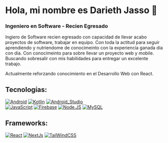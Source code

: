 # Hola, mi nombre es Darieth Jasso 👋
### Ingeniero en Software - Recien Egresado

Ingiero de Software recien egresado con capacidad de llevar acabo proyectos de software, trabajar en equipo. Con toda la actitud para seguir aprendiendo y nutriendome de conocimeinto con la experiencia ganada dia con dia. Con conocimeinto para sobre llevar un proyecto web y mobile. Buscando sobresalir con mis habilidades para entregar un excelente trabajo. 

Actualmente reforzando conocimiento en el Desarrollo Web con React.


## Tecnologías:

[![Android](https://img.shields.io/badge/Android-3DDC84?style=for-the-badge&logo=android&logoColor=white&labelColor=101010)]()
[![Kotlin](https://img.shields.io/badge/Kotlin-0095D5?style=for-the-badge&logo=kotlin&logoColor=white&labelColor=101010)]()
[![Android_Studio](https://img.shields.io/badge/Android_Studio-3DDC84?style=for-the-badge&logo=android-studio&logoColor=white&labelColor=101010)]()
</br>
[![JavaScript](https://img.shields.io/badge/JavaScript-F7DF1E?style=for-the-badge&logo=javascript&logoColor=white&labelColor=101010)]()
[![Firebase](https://img.shields.io/badge/Firebase-FFCA28?style=for-the-badge&logo=firebase&logoColor=white&labelColor=101010)]()
[![Node.JS](https://img.shields.io/badge/Node.JS-339933?style=for-the-badge&logo=node.js&logoColor=white&labelColor=101010)]()
[![MySQL](https://img.shields.io/badge/MySQL-4479A1?style=for-the-badge&logo=mysql&logoColor=white&labelColor=101010)]()
</br>

## Frameworks:

[![React](https://img.shields.io/badge/React-0095D5?style=for-the-badge&logo=react&logoColor=white&labelColor=101010)]()
[![NextJs](https://img.shields.io/badge/NextJs-0095D5?style=for-the-badge&logo=next.js&logoColor=white&labelColor=101010)]()
[![TailWindCSS](https://img.shields.io/badge/tailwindcss-0095D5?style=for-the-badge&logo=tailwindcss&logoColor=white&labelColor=101010)]()


